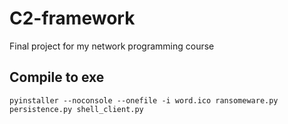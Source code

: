 # C2-framework
Final project for my network programming course
## Compile to exe
```
pyinstaller --noconsole --onefile -i word.ico ransomeware.py persistence.py shell_client.py
```
